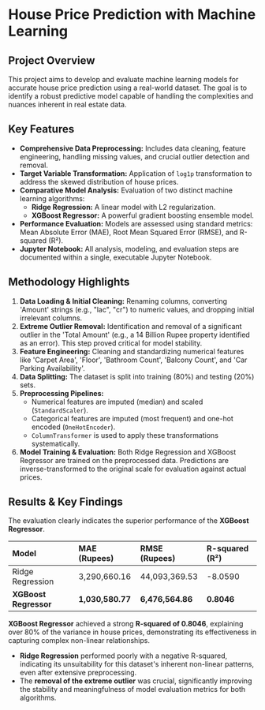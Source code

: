 # House Price Prediction with Machine Learning
## Project Overview

This project aims to develop and evaluate machine learning models for accurate house price prediction using a real-world dataset. The goal is to identify a robust predictive model capable of handling the complexities and nuances inherent in real estate data.

## Key Features

* **Comprehensive Data Preprocessing:** Includes data cleaning, feature engineering, handling missing values, and crucial outlier detection and removal.
* **Target Variable Transformation:** Application of `log1p` transformation to address the skewed distribution of house prices.
* **Comparative Model Analysis:** Evaluation of two distinct machine learning algorithms:
    * **Ridge Regression:** A linear model with L2 regularization.
    * **XGBoost Regressor:** A powerful gradient boosting ensemble model.
* **Performance Evaluation:** Models are assessed using standard metrics: Mean Absolute Error (MAE), Root Mean Squared Error (RMSE), and R-squared (R²).
* **Jupyter Notebook:** All analysis, modeling, and evaluation steps are documented within a single, executable Jupyter Notebook.

## Methodology Highlights

1.  **Data Loading & Initial Cleaning:** Renaming columns, converting 'Amount' strings (e.g., "lac", "cr") to numeric values, and dropping initial irrelevant columns.
2.  **Extreme Outlier Removal:** Identification and removal of a significant outlier in the 'Total Amount' (e.g., a 14 Billion Rupee property identified as an error). This step proved critical for model stability.
3.  **Feature Engineering:** Cleaning and standardizing numerical features like 'Carpet Area', 'Floor', 'Bathroom Count', 'Balcony Count', and 'Car Parking Availability'.
4.  **Data Splitting:** The dataset is split into training (80%) and testing (20%) sets.
5.  **Preprocessing Pipelines:**
    * Numerical features are imputed (median) and scaled (`StandardScaler`).
    * Categorical features are imputed (most frequent) and one-hot encoded (`OneHotEncoder`).
    * `ColumnTransformer` is used to apply these transformations systematically.
6.  **Model Training & Evaluation:** Both Ridge Regression and XGBoost Regressor are trained on the preprocessed data. Predictions are inverse-transformed to the original scale for evaluation against actual prices.

## Results & Key Findings

The evaluation clearly indicates the superior performance of the **XGBoost Regressor**.

| Model               | MAE (Rupees)      | RMSE (Rupees)      | R-squared (R²) |
| :------------------ | :---------------- | :----------------- | :------------- |
| Ridge Regression    | 3,290,660.16      | 44,093,369.53      | -8.0590        |
| **XGBoost Regressor** | **1,030,580.77** | **6,476,564.86** | **0.8046** |

**XGBoost Regressor** achieved a strong **R-squared of 0.8046**, explaining over 80% of the variance in house prices, demonstrating its effectiveness in capturing complex non-linear relationships.
* **Ridge Regression** performed poorly with a negative R-squared, indicating its unsuitability for this dataset's inherent non-linear patterns, even after extensive preprocessing.
* The **removal of the extreme outlier** was crucial, significantly improving the stability and meaningfulness of model evaluation metrics for both algorithms.
